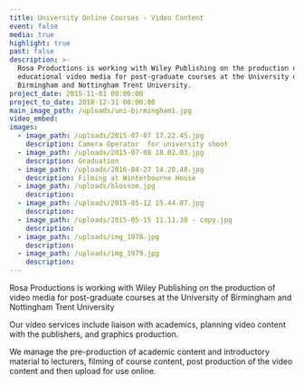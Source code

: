 ```yaml
---
title: University Online Courses - Video Content
event: false
media: true
highlight: true
past: false
description: >-
  Rosa Productions is working with Wiley Publishing on the production of
  educational video media for post-graduate courses at the University of
  Birmingham and Nottingham Trent University.
project_date: 2015-11-01 00:00:00
project_to_date: 2018-12-31 00:00:00
main_image_path: /uploads/uni-birmingham1.jpg
video_embed:
images:
  - image_path: /uploads/2015-07-07 17.22.45.jpg
    description: Camera Operator  for university shoot
  - image_path: /uploads/2015-07-08 18.02.03.jpg
    description: Graduation
  - image_path: /uploads/2016-04-27 14.20.48.jpg
    description: Filming at Winterbourne House
  - image_path: /uploads/blossom.jpg
    description:
  - image_path: /uploads/2015-05-12 15.44.07.jpg
    description:
  - image_path: /uploads/2015-05-15 11.11.38 - copy.jpg
    description:
  - image_path: /uploads/img_1978.jpg
    description:
  - image_path: /uploads/img_1979.jpg
    description:
---
```



Rosa Productions is working with Wiley Publishing on the production of video media for post-graduate courses at the University of Birmingham and Nottingham Trent University

Our video services include liaison with academics, planning video content with the publishers, and graphics production.

We manage the pre-production of academic content and introductory material to lecturers, filming of course content, post production of the video content and then upload for use online.